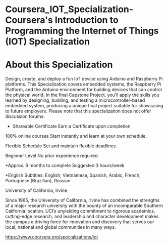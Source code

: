 # Coursera_IOT_Specialization-Coursera's Introduction to Programming the Internet of Things (IOT) Specialization 


# About this Specialization

Design, create, and deploy a fun IoT device using Arduino and Raspberry Pi platforms. This Specialization covers embedded systems, the Raspberry Pi Platform, and the Arduino environment for building devices that can control the physical world. In the final Capstone Project, you’ll apply the skills you learned by designing, building, and testing a microcontroller-based embedded system, producing a unique final project suitable for showcasing to future employers. Please note that this specialization does not offer discussion forums.

* Shareable Certificate
Earn a Certificate upon completion

100% online courses
Start instantly and learn at your own schedule.

Flexible Schedule
Set and maintain flexible deadlines.

Beginner Level
No prior experience required.

*Approx. 6 months to complete
Suggested 3 hours/week

*English
Subtitles: English, Vietnamese, Spanish, Arabic, French, Portuguese (Brazilian), Russian

University of California, Irvine

Since 1965, the University of California, Irvine has combined the strengths of a major research university with the bounty of an incomparable Southern California location. UCI’s unyielding commitment to rigorous academics, cutting-edge research, and leadership and character development makes the campus a driving force for innovation and discovery that serves our local, national and global communities in many ways.

https://www.coursera.org/specializations/iot
